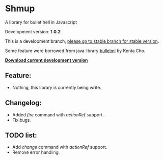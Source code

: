 # Shmup
A library for bullet hell in Javascript

Development version: **1.0.2**

This is a development branch, [please go to stable branch for stable version](https://github.com/Trung0246/Shmup/tree/stable).

Some feature were borrowed from java library [bulletml](www.asahi-net.or.jp/~cs8k-cyu/bulletml/index_e.html) by Kenta Cho.

[**Download current development version**](https://cdn.rawgit.com/Trung0246/Shmup/bb449f80da05899c2225effed362fbaadc2d7b3c/Shmup.js)

## Feature:
* Nothing, this library is currently being write.

## Changelog:
* Added  *fire* command with *actionRef* support.
* Fix bugs.

## TODO list:
* Add *change* command with *actionRef* support.
* Remove error handling.
